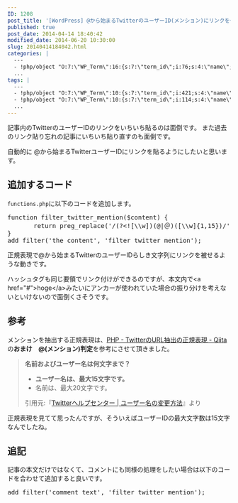 ```yaml
---
ID: 1208
post_title: '[WordPress] @から始まるTwitterのユーザーID(メンション)にリンクを付ける方法'
published: true
post_date: 2014-04-14 18:40:42
modified_date: 2014-06-20 10:30:00
slug: 20140414184042.html
categories: |
  ---
  - !php/object "O:7:\"WP_Term\":16:{s:7:\"term_id\";i:76;s:4:\"name\";s:9:\"WordPress\";s:4:\"slug\";s:9:\"wordpress\";s:10:\"term_group\";i:0;s:16:\"term_taxonomy_id\";i:78;s:8:\"taxonomy\";s:8:\"category\";s:11:\"description\";s:0:\"\";s:6:\"parent\";i:0;s:5:\"count\";i:37;s:6:\"filter\";s:3:\"raw\";s:6:\"cat_ID\";i:76;s:14:\"category_count\";i:37;s:20:\"category_description\";s:0:\"\";s:8:\"cat_name\";s:9:\"WordPress\";s:17:\"category_nicename\";s:9:\"wordpress\";s:15:\"category_parent\";i:0;}"
  ...
tags: |
  ---
  - !php/object "O:7:\"WP_Term\":10:{s:7:\"term_id\";i:421;s:4:\"name\";s:9:\"WordPress\";s:4:\"slug\";s:9:\"wordpress\";s:10:\"term_group\";i:0;s:16:\"term_taxonomy_id\";i:79;s:8:\"taxonomy\";s:8:\"post_tag\";s:11:\"description\";s:0:\"\";s:6:\"parent\";i:0;s:5:\"count\";i:36;s:6:\"filter\";s:3:\"raw\";}"
  - !php/object "O:7:\"WP_Term\":10:{s:7:\"term_id\";i:114;s:4:\"name\";s:12:\"\u6B63\u898F\u8868\u73FE\";s:4:\"slug\";s:36:\"%e6%ad%a3%e8%a6%8f%e8%a1%a8%e7%8f%be\";s:10:\"term_group\";i:0;s:16:\"term_taxonomy_id\";i:120;s:8:\"taxonomy\";s:8:\"post_tag\";s:11:\"description\";s:0:\"\";s:6:\"parent\";i:0;s:5:\"count\";i:4;s:6:\"filter\";s:3:\"raw\";}"
  ...
---
```

記事内のTwitterのユーザーIDのリンクをいちいち貼るのは面倒です。
また過去のリンク貼り忘れの記事にいちいち貼り直すのも面倒です。

自動的に @から始まるTwitterユーザーIDにリンクを貼るようにしたいと思います。
<!--more-->
<h2>追加するコード</h2>
<code>functions.php</code>に以下のコードを追加します。
<pre class="prettyprint linenums lang-php">function filter_twitter_mention($content) {
       return preg_replace('/(?&lt;![\\w])(@|＠)([\\w]{1,15})/', "&lt;a href=\"http://twitter.com/$2\"&gt;$1$2&lt;/a&gt;", $content);
}
add_filter('the_content', 'filter_twitter_mention');
</pre>
正規表現で@から始まるTwitterのユーザーIDらしき文字列にリンクを被せるような動きです。

ハッシュタグも同じ要領でリンク付けができるのですが、本文内で&lt;a href="#"&gt;hoge&lt;/a&gt;みたいにアンカーが使われていた場合の振り分けを考えないといけないので面倒くさそうです。
<h2>参考</h2>
メンションを抽出する正規表現は、<a href="http://qiita.com/shr_em/items/f9282becc6e431d65e25" target="_blank">PHP - TwitterのURL抽出の正規表現 - Qiita</a>の<b>おまけ　@(メンション)判定</b>を参考にさせて頂きました。
<blockquote><b>名前およびユーザー名は何文字まで？</b>
<ul>
	<li><strong>ユーザー名は、最大15文字です。</strong></li>
	<li>名前は、最大20文字です。</li>
</ul>
<footer>引用元:『<a href="https://support.twitter.com/articles/249172">Twitterヘルプセンター | ユーザー名の変更方法</a>』より</footer></blockquote>
正規表現を見てて思ったんですが、そういえばユーザーIDの最大文字数は15文字なんでしたね。
<h2>追記</h2>
記事の本文だけではなくて、コメントにも同様の処理をしたい場合は以下のコードを合わせて追加すると良いです。
<pre class="prettyprint linenums lang-php">add_filter('comment_text', 'filter_twitter_mention');</pre>